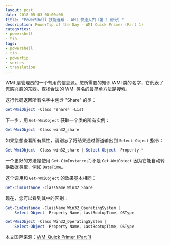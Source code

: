 ```yaml
---
layout: post
date: 2018-05-03 00:00:00
title: "PowerShell 技能连载 - WMI 快速入门（第 1 部分）"
description: PowerTip of the Day - WMI Quick Primer (Part 1)
categories:
- powershell
- tip
tags:
- powershell
- tip
- powertip
- series
- translation
---
```

WMI 是管理员的一个有用的信息源。您所需要的知识 WMI 类的名字，它代表了您感兴趣的东西。查找合法的 WMI 类名的最简单方法是搜索。

这行代码返回所有名字中包含 "Share" 的类：

```powershell
Get-WmiObject -Class *share* -List
```

下一步，用 `Get-WmiObject` 获取一个类的所有实例：

```powershell
Get-WmiObject -Class win32_share
```

如果您想查看所有属性，请别忘了将结果通过管道输出到 `Select-Object` 指令：

```powershell
Get-WmiObject -Class win32_share | Select-Object -Property *
```

一个更好的方法是使用 `Get-CimInstance` 而不是 `Get-WmiObject` 因为它能自动转换数据类型，例如 `DateTime`。

这个调用和 `Get-WmiObject` 的效果基本相同：

```powershell
Get-CimInstance -ClassName Win32_Share
```

现在，您可以看到其中的区别：

```powershell
Get-CimInstance -ClassName Win32_OperatingSystem |
    Select-Object -Property Name, LastBootupTime, OSType

Get-WmiObject -Class Win32_OperatingSystem |
    Select-Object -Property Name, LastBootupTime, OSType
```

<!--more-->
本文国际来源：[WMI Quick Primer (Part 1)](http://community.idera.com/powershell/powertips/b/tips/posts/wmi-quick-primer-part-1)
